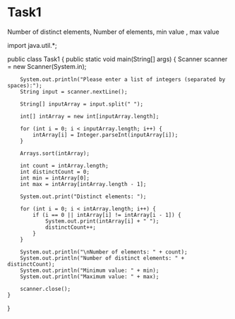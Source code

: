 # Task1
Number of distinct elements, Number of elements, min value , max value





import java.util.*;

public class Task1 {
    public static void main(String[] args) {
        Scanner scanner = new Scanner(System.in);

        System.out.println("Please enter a list of integers (separated by spaces):");
        String input = scanner.nextLine();

        String[] inputArray = input.split(" ");

        int[] intArray = new int[inputArray.length];

        for (int i = 0; i < inputArray.length; i++) {
            intArray[i] = Integer.parseInt(inputArray[i]);
        }

        Arrays.sort(intArray);

        int count = intArray.length;
        int distinctCount = 0;
        int min = intArray[0];
        int max = intArray[intArray.length - 1];

        System.out.print("Distinct elements: ");

        for (int i = 0; i < intArray.length; i++) {
            if (i == 0 || intArray[i] != intArray[i - 1]) {
                System.out.print(intArray[i] + " ");
                distinctCount++;
            }
        }

        System.out.println("\nNumber of elements: " + count);
        System.out.println("Number of distinct elements: " + distinctCount);
        System.out.println("Minimum value: " + min);
        System.out.println("Maximum value: " + max);

        scanner.close();
    }
}
